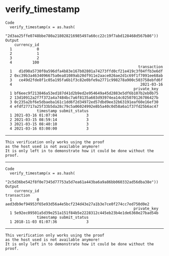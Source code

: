 # verify_timestamp

    Code
      verify_timestamp(x = as.hash(
        "2d3aa25ffe0748bbe780a218028216985497a60cc22c19f7abd128468d567b86"))
    Output
        currency_id
      1           0
      2           1
      3           2
      4         100
                                                               transaction
      1   d1d90a5730f0a596dfa4b83e167b02801a74273ffd0cf21e419c3f04ffb3e6df
      2 0xc39b3a4634096675a0ea81089ab20df911e2aace026ae2d1c69f1f7091ee68ab
      3   ce49d2fde8f1c05a195fa6b1f3c82e0bfe9a2771c998278a900c503758ebfd6f
      4                                                         2021-03-16
                                                             private_key
      1 bf6eec9f213846a53ed187d41d2b9ed2e954649a45d2883e5df6b107b2eb0b75
      2 13d10912a2f7f372a4a7484bc7a6f8135a603d93974ea14c025070126786427b
      3 0c235a2bf6e5dbaeba161c1dd6f2d34972ed57dbd9ee32b63191eaf60e16ef30
      4 efdf27717a25f33b5da28c79c5a06024992e8b5a40c0d58a6a1f37fd25b6ac47
                  timestamp submit_status
      1 2021-03-16 01:07:04             3
      2 2021-03-15 08:59:14             3
      3 2021-03-15 08:40:10             3
      4 2021-03-16 03:00:00             3

---

    This verification only works using the proof
    as the host used is not available anymore!
    It is only left in to demonstrate how it could be done without the proof.

---

    Code
      verify_timestamp(x = as.hash(
        "2c5d36be542f8f0e7345d77753a5d7ea61a443ba6a9a86bb060332ad56dba38e"))
    Output
        currency_id                                                      transaction
      1           0 aed3db9ef94953f65e93d56a4e5bcf234d43e27a1b3e7ce0f274cc7ed750d0e2
                                                             private_key
      1 5e92ec09501a5d39e251a151f84b5e2228312c445eb23b4e1de6360e27bad54b
                  timestamp submit_status
      1 2018-11-03 01:07:36             3

---

    This verification only works using the proof
    as the host used is not available anymore!
    It is only left in to demonstrate how it could be done without the proof.

